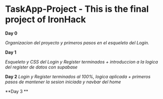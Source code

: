 # TaskApp-Project - This is the final project of IronHack

**Day 0**

*Organizacion del proyecto y primeros pasos en el esqueleto del Login.*

**Day 1**

*Esqueleto y CSS del Login y Register terminados + introduccion a la logica del register de datos con supabase*

**Day 2**
*Login y Register terminados al 100%, logica aplicada + primeros pasos de mantener la sesion iniciada y navbar del home*


**Day 3 **

